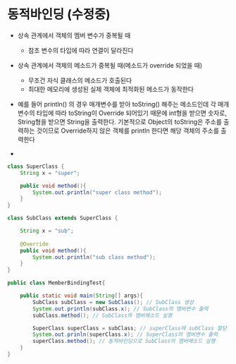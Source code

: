 # 동적바인딩 (수정중)


- 상속 관계에서 객체의 멤버 변수가 중복될 때
    - 참조 변수의 타입에 따라 연결이 달라진다
- 상속 관계에서 객체의 메소드가 중복될 때(메소드가 override 되었을 때)
    - 무조건 자식 클래스의 메소드가 호출된다
    - 최대한 메모리에 생성된 실제 객체에 최적화된 메소드가 동작한다
    
- 예를 들어 println() 의 경우 매개변수를 받아 toString() 해주는 메소드인데 각 매개변수의 타입에 따라 toString이 Override 되어있기 때문에 int형을 받으면 숫자로, String형을 받으면 String을  출력한다. 기본적으로 Object의 toString은 주소를 출력하는 것이므로 Override하지 않은 객체를 println 한다면 해당 객체의 주소를 출력한다
- 

```java
class SuperClass {
	String x = "super";

	public void method(){
		System.out.println("super class method");
	}
}

class SubClass extends SuperClass {

	String x = "sub";
	
	@Override
	public void method(){
		System.out.println("sub class method");
	}
}

public class MemberBindingTest{

	public static void main(String[] args){
		SubClass subClass = new SubClass(); // SubClass 생성
		System.out.println(subClass.x); // SubClass의 멤버변수 출력
		subClass.method(); // SubClass의 멤버메소드 실행

		SuperClass superClass = subClass; // superClass에 subClass 할당
		System.out.prinln(superClass.x); // SuperClass의 멤버변수 출력
		superClass.method(); // 동적바인딩으로 SubClass의 멤버메소드 실행
	}
}
```
